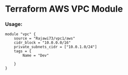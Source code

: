 # Terraform AWS VPC Module

### Usage:
```
module "vpc" {
    source = "Rajawi73/vpc1/aws"
    cidr_block = "10.0.0.0/16"
    private_subnets_cidr = ["10.0.1.0/24"]
    tags = {
        Name = "Dev"

    }
}
```